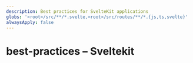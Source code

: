 ```yaml
---
description: Best practices for SvelteKit applications
globs: '<root>/src/**/*.svelte,<root>/src/routes/**/*.{js,ts,svelte}'
alwaysApply: false
---
```


# best-practices – Sveltekit

<!--
TODO: Add content for sveltekit best-practices.
Follow unified schema guidelines.
-->
